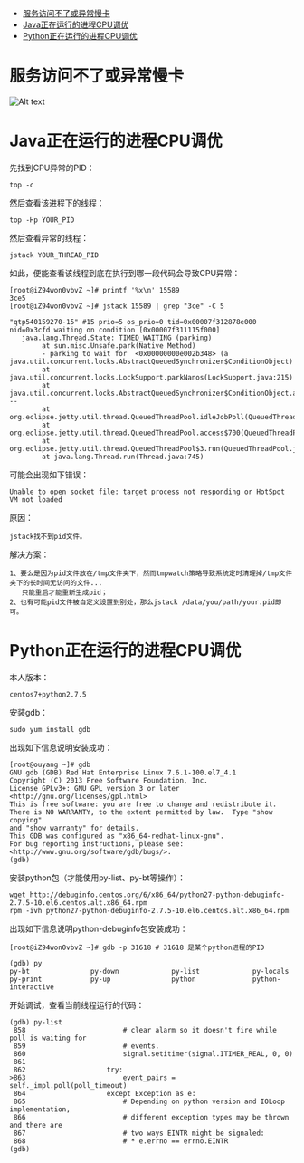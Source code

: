 * [服务访问不了或异常慢卡](#服务访问不了或异常慢卡)
* [Java正在运行的进程CPU调优](#java正在运行的进程cpu调优)
* [Python正在运行的进程CPU调优](#python正在运行的进程cpu调优)



# 服务访问不了或异常慢卡
![Alt text](https://github.com/emaste-r/backend_note/blob/master/%E6%9C%8D%E5%8A%A1%E6%8E%92%E6%9F%A5.png)


# Java正在运行的进程CPU调优
先找到CPU异常的PID：
```
top -c
```
然后查看该进程下的线程：
```
top -Hp YOUR_PID
```
然后查看异常的线程：
```
jstack YOUR_THREAD_PID
```
如此，便能查看该线程到底在执行到哪一段代码会导致CPU异常：
```
[root@iZ94won0vbvZ ~]# printf '%x\n' 15589
3ce5
[root@iZ94won0vbvZ ~]# jstack 15589 | grep "3ce" -C 5

"qtp540159270-15" #15 prio=5 os_prio=0 tid=0x00007f312878e000 nid=0x3cfd waiting on condition [0x00007f311115f000]
   java.lang.Thread.State: TIMED_WAITING (parking)
        at sun.misc.Unsafe.park(Native Method)
        - parking to wait for  <0x00000000e002b348> (a java.util.concurrent.locks.AbstractQueuedSynchronizer$ConditionObject)
        at java.util.concurrent.locks.LockSupport.parkNanos(LockSupport.java:215)
        at java.util.concurrent.locks.AbstractQueuedSynchronizer$ConditionObject.awaitNanos(AbstractQueuedSynchronizer.java:2078)
--
        at org.eclipse.jetty.util.thread.QueuedThreadPool.idleJobPoll(QueuedThreadPool.java:531)
        at org.eclipse.jetty.util.thread.QueuedThreadPool.access$700(QueuedThreadPool.java:47)
        at org.eclipse.jetty.util.thread.QueuedThreadPool$3.run(QueuedThreadPool.java:590)
        at java.lang.Thread.run(Thread.java:745)
```

可能会出现如下错误：
```
Unable to open socket file: target process not responding or HotSpot VM not loaded
```
原因：
```
jstack找不到pid文件。
```
解决方案：
```
1、要么是因为pid文件放在/tmp文件夹下，然而tmpwatch策略导致系统定时清理掉/tmp文件夹下的长时间无访问的文件...
   只能重启才能重新生成pid；
2、也有可能pid文件被自定义设置到别处，那么jstack /data/you/path/your.pid即可。
```

# Python正在运行的进程CPU调优
本人版本：
```
centos7+python2.7.5   
```
安装gdb：
```
sudo yum install gdb
```
出现如下信息说明安装成功：
```
[root@ouyang ~]# gdb
GNU gdb (GDB) Red Hat Enterprise Linux 7.6.1-100.el7_4.1
Copyright (C) 2013 Free Software Foundation, Inc.
License GPLv3+: GNU GPL version 3 or later <http://gnu.org/licenses/gpl.html>
This is free software: you are free to change and redistribute it.
There is NO WARRANTY, to the extent permitted by law.  Type "show copying"
and "show warranty" for details.
This GDB was configured as "x86_64-redhat-linux-gnu".
For bug reporting instructions, please see:
<http://www.gnu.org/software/gdb/bugs/>.
(gdb) 
```
安装python包（才能使用py-list、py-bt等操作）：
```
wget http://debuginfo.centos.org/6/x86_64/python27-python-debuginfo-2.7.5-10.el6.centos.alt.x86_64.rpm
rpm -ivh python27-python-debuginfo-2.7.5-10.el6.centos.alt.x86_64.rpm
```
出现如下信息说明python-debuginfo包安装成功：
```
[root@iZ94won0vbvZ ~]# gdb -p 31618 # 31618 是某个python进程的PID
 
(gdb) py
py-bt               py-down             py-list             py-locals           py-print            py-up               python              python-interactive  
```
开始调试，查看当前线程运行的代码：
```
(gdb) py-list
 858                        # clear alarm so it doesn't fire while poll is waiting for
 859                        # events.
 860                        signal.setitimer(signal.ITIMER_REAL, 0, 0)
 861    
 862                    try:
>863                        event_pairs = self._impl.poll(poll_timeout)
 864                    except Exception as e:
 865                        # Depending on python version and IOLoop implementation,
 866                        # different exception types may be thrown and there are
 867                        # two ways EINTR might be signaled:
 868                        # * e.errno == errno.EINTR
(gdb) 
```




